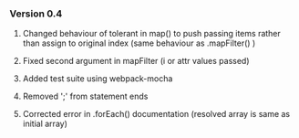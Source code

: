 ### Version 0.4

1.  Changed behaviour of tolerant in map() to push passing items rather than assign to original index (same behaviour as  .mapFilter() )

2.  Fixed second argument in mapFilter (i or attr values passed)

3.  Added test suite using webpack-mocha

4.  Removed ';' from statement ends

5.  Corrected error in .forEach() documentation (resolved array is same as initial array)

